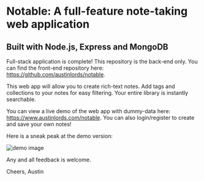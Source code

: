 # Notable: A full-feature note-taking web application

## Built with Node.js, Express and MongoDB

Full-stack application is complete! This repository is the back-end only. You can find the front-end repository here: https://github.com/austinlords/notable. 

This web app will allow you to create rich-text notes. Add tags and collections to your notes for easy filtering. Your entire library is instantly searchable. 

You can view a live demo of the web app with dummy-data here: https://www.austinlords.com/notable. You can also login/register to create and save your own notes!

Here is a sneak peak at the demo version:

![demo image](https://i.ibb.co/RbXvZk5/demo-mode.png)

Any and all feedback is welcome.

Cheers,
Austin

